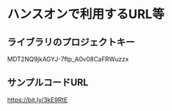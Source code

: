# ハンスオンで利用するURL等

## ライブラリのプロジェクトキー
MDT2NQ9jkAGYJ-7ftp_A0v08CaFRWuzzx

## サンプルコードURL
https://bit.ly/3kE9RtE

